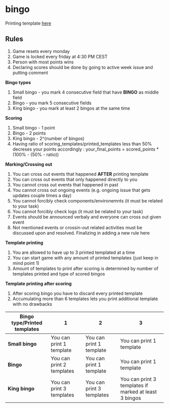 # bingo

Printing template [here](https://wizzlerr.github.io/bingo/)

## Rules

1. Game resets every monday
2. Game is locked every friday at 4:30 PM CEST
3. Person with most points wins
4. Declaring scores should be done by going to active week issue and putting comment

**Bingo types**

1. Small bingo - you mark 4 consecutive field that have **BINGO** as middle field
2. Bingo - you mark 5 consecutive fields
3. King bingo - you mark at least 2 bingos at the same time

**Scoring**

1. Small bingo - 1 point
2. Bingo - 2 points
3. King bingo - 2^(number of bingos)
4. Having ratio of scoring_templates/printed_templates less than 50% decreses your points accordingly : your_final_points = scored_points * (100% - (50% - ratio))

**Marking/Crossing out**

1. You can cross out events that happened **AFTER** printing template
2. You can cross out events that only happened directly to you
3. You cannot cross out events that happened in past
4. You cannot cross out ongoing events (e.g. ongoing issue that gets updates couple times a day)
5. You cannot forcibly check components/environemnts (it must be related to your task)
6. You cannot forcibly check logs (it must be related to your task)
7. Events should be announced verbaly and everyone can cross out given event
8. Not mentioned events or crossin-out related activities must be discussed upon and resolved. Finalizing in adding a new rule here

**Template printing**

1. You are allowed to have up to 3 printed templated at a time
2. You can start game with any amount of printed templates (just keep in mind point 1)
3. Amount of templates to print after scoring is determined by number of templates printed and type of scored bingos

**Template printing after scoring**

1. After scoring bingo you have to discard every printed template
2. Accumulating more than 6 templates lets you print additional template with no drawbacks

Bingo type/Printed templates | 1 | 2 | 3
------------ | ------------- | ------------- | -------------
**Small bingo** | You can print 1 template | You can print 1 template | You can print 1 template
**Bingo** | You can print 2 templates | You can print 1 template | You can print 1 template
**King bingo** | You can print 3 templates | You can print 3 templates | You can print 3 templates if marked at least 3 bingos
